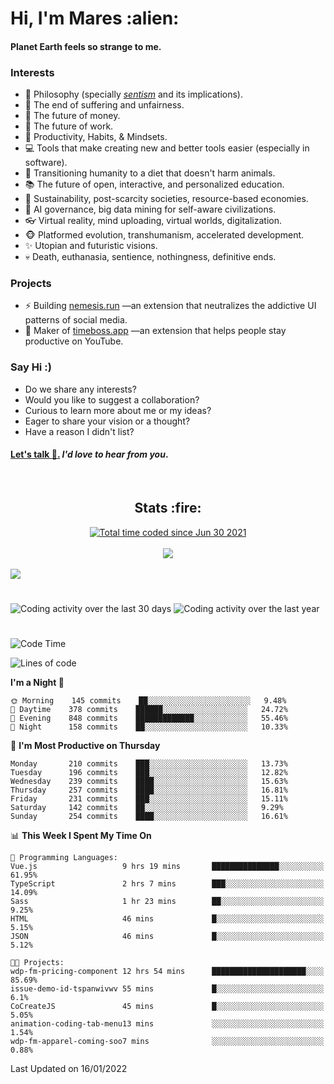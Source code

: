 <h1>Hi, I'm Mares :alien:</h1>

#### Planet Earth feels so strange to me.

### **Interests**

- 🌊 Philosophy (specially [_sentism_][sentismmedium] and its implications).
- 🎯 The end of suffering and unfairness.
- 💸 The future of money.
- 💼 The future of work.
- 🧠 Productivity, Habits, & Mindsets.
- 💻 Tools that make creating new and better tools easier (especially in software).
- 🥗 Transitioning humanity to a diet that doesn't harm animals.
- 📚 The future of open, interactive, and personalized education.
- 🌱 Sustainability, post-scarcity societies, resource-based economies.
- 🤖 AI governance, big data mining for self-aware civilizations.
- 👓 Virtual reality, mind uploading, virtual worlds, digitalization.
- 🐵 Platformed evolution, transhumanism, accelerated development.
- ✨ Utopian and futuristic visions.
- 💀 Death, euthanasia, sentience, nothingness, definitive ends.


### **Projects**

- ⚡ Building [nemesis.run](https://nemesis.run) —an extension that neutralizes the addictive UI patterns of social media.
- 💎 Maker of [timeboss.app](https://timeboss.app) —an extension that helps people stay productive on YouTube.


### **Say Hi :)**

- Do we share any interests?
- Would you like to suggest a collaboration?
- Curious to learn more about me or my ideas?
- Eager to share your vision or a thought?
- Have a reason I didn't list?

#### [Let's talk :wave:.](mailto:mareszhar@gmail.com) _I'd love to hear from you_.

[sentismmedium]: https://medium.com/@mareszhar/born-a-prisoner-a-reflection-about-life-its-struggles-and-a-plan-to-escape-d8566ce9b026

<br>

<h2 align="center">Stats :fire:</h2>

<div align="center">
  <a href="https://wakatime.com/@cfdc0e0d-4860-4b62-9ff0-cb659185525e">
    <img src="https://wakatime.com/badge/user/cfdc0e0d-4860-4b62-9ff0-cb659185525e.svg" alt="Total time coded since Jun 30 2021" />
  </a>
</div>

<br>

<!-- 
Add or remove this: 
&dates=B1AAB3FF 
...or this...
&date_format=M%20j%5B%2C%20Y%5D
from the *streak stats URL below* if they get bugged and aren't updating: 
-->

<div align="center">
  <img src="https://github-readme-streak-stats.herokuapp.com?user=mareszhar&theme=black-ice&hide_border=true&stroke=FFFFFF15&ring=DF8FFE&fire=DF8FFE&currStreakLabel=DF8FFE&background=1A232A&currStreakNum=86FFAB&dates=B1AAB3FF&date_format=M%20j%5B%2C%20Y%5D">
</div>

<br>

<img src="https://activity-graph.herokuapp.com/graph?username=mareszhar&theme=nord&bg_color=00000000&color=979797&line=DF8FFE&point=00000000&area=true&hide_border=true">

<br>

<h1></h1>

<img src="https://wakatime.com/share/@mares/5df0ff02-9c79-41b4-b540-51dc9c65a57b.svg" alt="Coding activity over the last 30 days" />
<img src="https://wakatime.com/share/@mares/ea89ba71-f374-40af-930c-e0655909fe37.svg" alt="Coding activity over the last year" />

<h1></h1>

<!--START_SECTION:waka-->
![Code Time](http://img.shields.io/badge/Code%20Time-437%20hrs%2012%20mins-blue)

![Lines of code](https://img.shields.io/badge/From%20Hello%20World%20I%27ve%20Written-124%20Thousand%20lines%20of%20code-blue)

**I'm a Night 🦉** 

```text
🌞 Morning    145 commits    ██░░░░░░░░░░░░░░░░░░░░░░░   9.48% 
🌆 Daytime    378 commits    ██████░░░░░░░░░░░░░░░░░░░   24.72% 
🌃 Evening    848 commits    █████████████░░░░░░░░░░░░   55.46% 
🌙 Night      158 commits    ██░░░░░░░░░░░░░░░░░░░░░░░   10.33%

```
📅 **I'm Most Productive on Thursday** 

```text
Monday       210 commits    ███░░░░░░░░░░░░░░░░░░░░░░   13.73% 
Tuesday      196 commits    ███░░░░░░░░░░░░░░░░░░░░░░   12.82% 
Wednesday    239 commits    ████░░░░░░░░░░░░░░░░░░░░░   15.63% 
Thursday     257 commits    ████░░░░░░░░░░░░░░░░░░░░░   16.81% 
Friday       231 commits    ███░░░░░░░░░░░░░░░░░░░░░░   15.11% 
Saturday     142 commits    ██░░░░░░░░░░░░░░░░░░░░░░░   9.29% 
Sunday       254 commits    ████░░░░░░░░░░░░░░░░░░░░░   16.61%

```


📊 **This Week I Spent My Time On** 

```text
💬 Programming Languages: 
Vue.js                   9 hrs 19 mins       ███████████████░░░░░░░░░░   61.95% 
TypeScript               2 hrs 7 mins        ███░░░░░░░░░░░░░░░░░░░░░░   14.09% 
Sass                     1 hr 23 mins        ██░░░░░░░░░░░░░░░░░░░░░░░   9.25% 
HTML                     46 mins             █░░░░░░░░░░░░░░░░░░░░░░░░   5.15% 
JSON                     46 mins             █░░░░░░░░░░░░░░░░░░░░░░░░   5.12%

🐱‍💻 Projects: 
wdp-fm-pricing-component 12 hrs 54 mins      █████████████████████░░░░   85.69% 
issue-demo-id-tspanwivwv 55 mins             █░░░░░░░░░░░░░░░░░░░░░░░░   6.1% 
CoCreateJS               45 mins             █░░░░░░░░░░░░░░░░░░░░░░░░   5.05% 
animation-coding-tab-menu13 mins             ░░░░░░░░░░░░░░░░░░░░░░░░░   1.54% 
wdp-fm-apparel-coming-soo7 mins              ░░░░░░░░░░░░░░░░░░░░░░░░░   0.88%

```


 Last Updated on 16/01/2022
<!--END_SECTION:waka-->
